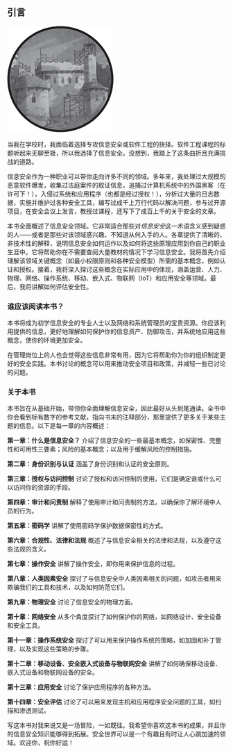 ## 引言

![图片](img/common.jpg)

当我在学校时，我面临着选择专攻信息安全或软件工程的抉择。软件工程课程的标题听起来无聊至极，所以我选择了信息安全。没想到，我踏上了这条曲折且充满挑战的道路。

信息安全作为一种职业可以带你走向许多不同的领域。多年来，我处理过大规模的恶意软件爆发，收集过法庭案件的取证信息，追捕过计算机系统中的外国黑客（在许可下！），入侵过系统和应用程序（也都是经过授权！），分析过大量的日志数据，实施并维护过各种安全工具，编写过成千上万行代码以解决问题，参与过开源项目，在安全会议上发言，教授过课程，还写下了成百上千的关于安全的文章。

本书全面概述了信息安全领域。它非常适合那些对*信息安全*这一术语含义感到疑惑的人——或者是那些对该领域感兴趣、不知道从何入手的人。各章提供了清晰的、非技术性的解释，说明信息安全如何运作以及如何将这些原理应用到你自己的职业生涯中。它将帮助你在不需要查阅大量教材的情况下学习信息安全。我将首先介绍理解该领域关键概念（如最小权限原则和各种安全模型）所需的基本概念，例如认证和授权。接着，我将深入探讨这些概念在实际应用中的体现，涵盖运营、人力、物理、网络、操作系统、移动、嵌入式、物联网（IoT）和应用安全等领域。最后，我将讲解如何评估安全性。

### 谁应该阅读本书？

本书将成为初学信息安全的专业人士以及网络和系统管理员的宝贵资源。你应该利用提供的信息，更好地理解如何保护你的信息资产、防御攻击，并系统地应用这些概念，使你的环境更加安全。

在管理岗位上的人也会觉得这些信息非常有用，因为它将帮助你为你的组织制定更好的安全实践。本书讨论的概念可以用来推动安全项目和政策，并减轻一些已讨论的问题。

### 关于本书

本书旨在从基础开始，带领你全面理解信息安全，因此最好从头到尾通读。全书中你会看到标有数字的参考文献，指向书末的注释部分，那里提供了更多关于某些主题的信息。以下是每一章的内容概述：

**第一章：什么是信息安全？** 介绍了信息安全的一些最基本概念，如保密性、完整性和可用性三要素；风险的基本概念；以及用于缓解风险的控制措施。

**第二章：身份识别与认证** 涵盖了身份识别和认证的安全原则。

**第三章：授权与访问控制** 讨论了授权和访问控制的使用，它们是确定谁或什么可以访问你的资源的手段。

**第四章：审计和问责制** 解释了使用审计和问责制的方法，以确保你了解环境中人员的行为。

**第五章：密码学** 讲解了使用密码学保护数据保密性的方式。

**第六章：合规性、法律和法规** 概述了与信息安全相关的法律和法规，以及遵守这些法规的含义。

**第七章：操作安全** 讲解了操作安全，即你用来保护信息的过程。

**第八章：人类因素安全** 探讨了与信息安全中人类因素相关的问题，如攻击者用来欺骗我们的工具和技术，以及如何防范它们。

**第九章：物理安全** 讨论了信息安全的物理方面。

**第十章：网络安全** 从多个角度探讨了如何保护你的网络，如网络设计、安全设备和安全工具。

**第十一章：操作系统安全** 探讨了可以用来保护操作系统的策略，如加固和补丁管理，以及实现这些策略的步骤。

**第十二章：移动设备、安全嵌入式设备与物联网安全** 讲解了如何确保移动设备、嵌入式设备和物联网设备的安全。

**第十三章：应用安全** 讨论了保护应用程序的各种方法。

**第十四章：安全评估** 讨论了可以用来发现主机和应用程序安全问题的工具，如扫描和渗透测试。

写这本书对我来说又是一场冒险，一如既往。我希望你喜欢这本书的成果，并且你的信息安全知识能够得到拓展。安全世界可以是一个有趣且有时让人心跳加速的领域。欢迎你，祝你好运！
